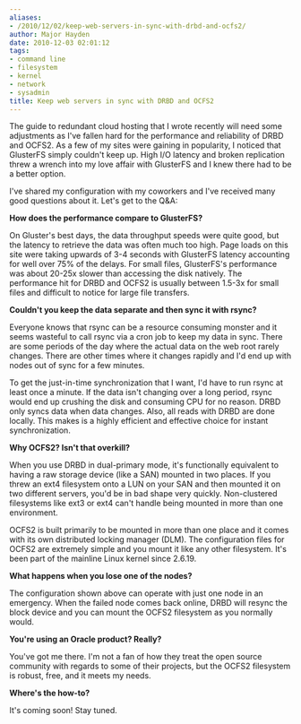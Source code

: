 ```yaml
---
aliases:
- /2010/12/02/keep-web-servers-in-sync-with-drbd-and-ocfs2/
author: Major Hayden
date: 2010-12-03 02:01:12
tags:
- command line
- filesystem
- kernel
- network
- sysadmin
title: Keep web servers in sync with DRBD and OCFS2
---
```


The guide to redundant cloud hosting that I wrote recently will need some adjustments as I've fallen hard for the performance and reliability of DRBD and OCFS2. As a few of my sites were gaining in popularity, I noticed that GlusterFS simply couldn't keep up. High I/O latency and broken replication threw a wrench into my love affair with GlusterFS and I knew there had to be a better option.

I've shared my configuration with my coworkers and I've received many good questions about it. Let's get to the Q&A:

**How does the performance compare to GlusterFS?**

On Gluster's best days, the data throughput speeds were quite good, but the latency to retrieve the data was often much too high. Page loads on this site were taking upwards of 3-4 seconds with GlusterFS latency accounting for well over 75% of the delays. For small files, GlusterFS's performance was about 20-25x slower than accessing the disk natively. The performance hit for DRBD and OCFS2 is usually between 1.5-3x for small files and difficult to notice for large file transfers.

**Couldn't you keep the data separate and then sync it with rsync?**

Everyone knows that rsync can be a resource consuming monster and it seems wasteful to call rsync via a cron job to keep my data in sync. There are some periods of the day where the actual data on the web root rarely changes. There are other times where it changes rapidly and I'd end up with nodes out of sync for a few minutes.

To get the just-in-time synchronization that I want, I'd have to run rsync at least once a minute. If the data isn't changing over a long period, rsync would end up crushing the disk and consuming CPU for no reason. DRBD only syncs data when data changes. Also, all reads with DRBD are done locally. This makes is a highly efficient and effective choice for instant synchronization.

**Why OCFS2? Isn't that overkill?**

When you use DRBD in dual-primary mode, it's functionally equivalent to having a raw storage device (like a SAN) mounted in two places. If you threw an ext4 filesystem onto a LUN on your SAN and then mounted it on two different servers, you'd be in bad shape very quickly. Non-clustered filesystems like ext3 or ext4 can't handle being mounted in more than one environment.

OCFS2 is built primarily to be mounted in more than one place and it comes with its own distributed locking manager (DLM). The configuration files for OCFS2 are extremely simple and you mount it like any other filesystem. It's been part of the mainline Linux kernel since 2.6.19.

**What happens when you lose one of the nodes?**

The configuration shown above can operate with just one node in an emergency. When the failed node comes back online, DRBD will resync the block device and you can mount the OCFS2 filesystem as you normally would.

**You're using an Oracle product? Really?**

You've got me there. I'm not a fan of how they treat the open source community with regards to some of their projects, but the OCFS2 filesystem is robust, free, and it meets my needs.

**Where's the how-to?**

It's coming soon! Stay tuned.

